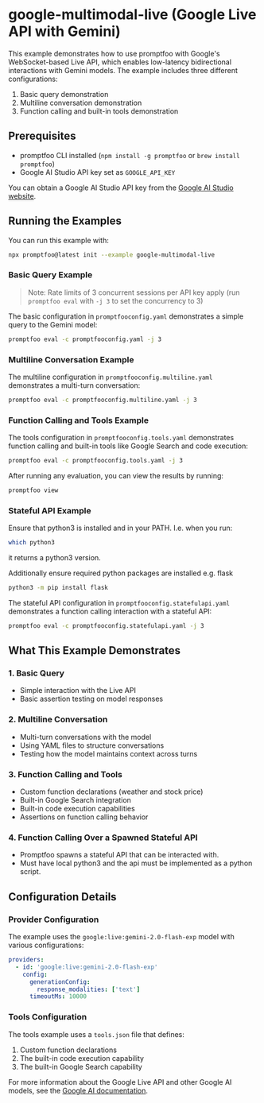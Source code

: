 # google-multimodal-live (Google Live API with Gemini)

This example demonstrates how to use promptfoo with Google's WebSocket-based Live API, which enables low-latency bidirectional interactions with Gemini models. The example includes three different configurations:

1. Basic query demonstration
2. Multiline conversation demonstration
3. Function calling and built-in tools demonstration

## Prerequisites

- promptfoo CLI installed (`npm install -g promptfoo` or `brew install promptfoo`)
- Google AI Studio API key set as `GOOGLE_API_KEY`

You can obtain a Google AI Studio API key from the [Google AI Studio website](https://ai.google.dev/).

## Running the Examples

You can run this example with:

```bash
npx promptfoo@latest init --example google-multimodal-live
```

### Basic Query Example

> Note: Rate limits of 3 concurrent sessions per API key apply (run `promptfoo eval` with `-j 3` to set the concurrency to 3)

The basic configuration in `promptfooconfig.yaml` demonstrates a simple query to the Gemini model:

```bash
promptfoo eval -c promptfooconfig.yaml -j 3
```

### Multiline Conversation Example

The multiline configuration in `promptfooconfig.multiline.yaml` demonstrates a multi-turn conversation:

```bash
promptfoo eval -c promptfooconfig.multiline.yaml -j 3
```

### Function Calling and Tools Example

The tools configuration in `promptfooconfig.tools.yaml` demonstrates function calling and built-in tools like Google Search and code execution:

```bash
promptfoo eval -c promptfooconfig.tools.yaml -j 3
```

After running any evaluation, you can view the results by running:

```bash
promptfoo view
```

### Stateful API Example

Ensure that python3 is installed and in your PATH. I.e. when you run:

```bash
which python3
```

it returns a python3 version.

Additionally ensure required python packages are installed e.g. flask

```bash
python3 -m pip install flask
```

The stateful API configuration in `promptfooconfig.statefulapi.yaml` demonstrates a function calling interaction with a stateful API:

```bash
promptfoo eval -c promptfooconfig.statefulapi.yaml -j 3
```

## What This Example Demonstrates

### 1. Basic Query

- Simple interaction with the Live API
- Basic assertion testing on model responses

### 2. Multiline Conversation

- Multi-turn conversations with the model
- Using YAML files to structure conversations
- Testing how the model maintains context across turns

### 3. Function Calling and Tools

- Custom function declarations (weather and stock price)
- Built-in Google Search integration
- Built-in code execution capabilities
- Assertions on function calling behavior

### 4. Function Calling Over a Spawned Stateful API

- Promptfoo spawns a stateful API that can be interacted with.
- Must have local python3 and the api must be implemented as a python script.

## Configuration Details

### Provider Configuration

The example uses the `google:live:gemini-2.0-flash-exp` model with various configurations:

```yaml
providers:
  - id: 'google:live:gemini-2.0-flash-exp'
    config:
      generationConfig:
        response_modalities: ['text']
      timeoutMs: 10000
```

### Tools Configuration

The tools example uses a `tools.json` file that defines:

1. Custom function declarations
2. The built-in code execution capability
3. The built-in Google Search capability

For more information about the Google Live API and other Google AI models, see the [Google AI documentation](/docs/providers/google).
